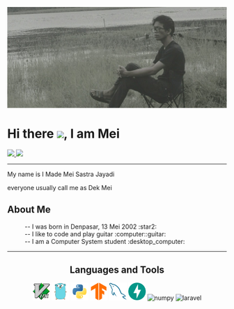 ![alt text](https://github.com/MeiSastraJayadi/MeiSastraJayadi/blob/master/profile2.jpeg "Mei's Profile")
# Hi there <img src="https://raw.githubusercontent.com/MartinHeinz/MartinHeinz/master/wave.gif" width="30px">, I am Mei
<div id="social-badges">
  <a href="https://id.linkedin.com/in/mei-sastra-jayadi-044625231">
    <img src="https://img.shields.io/badge/LinkedIn-blue?logo=linkedin&logoColor=white&style=for-the-badge"/>
  </a>
  <a href="https://www.instagram.com/dekmei_13">
    <img src="https://img.shields.io/badge/Instagram-E4405F?style=for-the-badge&logo=instagram&logoColor=white"/>
  </a>
</div>

---

My name is I Made Mei Sastra Jayadi

everyone usually call me as Dek Mei

## About Me

<dd>-- I was born in Denpasar, 13 Mei 2002 :star2:</dd>

<dd>-- I like to code and play guitar :computer::guitar:</dd>

<dd>-- I am a Computer System student :desktop_computer:</dd>

---
<div align="center">

## Languages and Tools

</div>

<div width="200" align="center">
  <img src="https://github.com/devicons/devicon/blob/master/icons/vim/vim-original.svg" alt="vim" width="40" height="40"/>
  <img src="https://github.com/devicons/devicon/blob/master/icons/go/go-original.svg" alt="go" width="40" height="40"/>
  <img src="https://github.com/devicons/devicon/blob/master/icons/python/python-original.svg" alt="python" width="40" height="40"/>
  <img src="https://github.com/devicons/devicon/blob/master/icons/tensorflow/tensorflow-original.svg" alt="tf" width="40" height="40"/>
  <img src="https://github.com/devicons/devicon/blob/master/icons/mysql/mysql-original.svg" alt="tf" width="40" height="40"/>
  <img src="https://github.com/devicons/devicon/blob/master/icons/fastapi/fastapi-original.svg" alt="fa" width="40" height="40"/>
  <img src="https://github.com/devicons/devicon/tree/master/icons/numpy/numpy-original.svg" alt="numpy" width="40" height="40"/>
  <img src="https://github.com/devicons/devicon/tree/master/icons/laravel/laravel-original.svg" alt="laravel" width="40" height="40"/>
</div>



